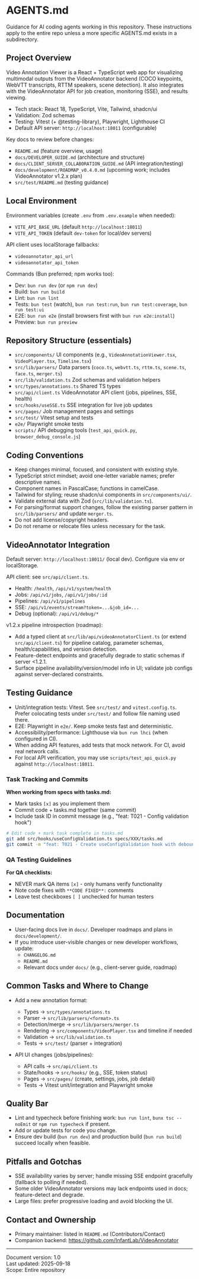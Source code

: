 # AGENTS.md

Guidance for AI coding agents working in this repository. These instructions apply to the entire repo unless a more specific AGENTS.md exists in a subdirectory.

## Project Overview

Video Annotation Viewer is a React + TypeScript web app for visualizing multimodal outputs from the VideoAnnotator backend (COCO keypoints, WebVTT transcripts, RTTM speakers, scene detection). It also integrates with the VideoAnnotator API for job creation, monitoring (SSE), and results viewing.

- Tech stack: React 18, TypeScript, Vite, Tailwind, shadcn/ui
- Validation: Zod schemas
- Testing: Vitest (+ @testing-library), Playwright, Lighthouse CI
- Default API server: `http://localhost:18011` (configurable)

Key docs to review before changes:
- `README.md` (feature overview, usage)
- `docs/DEVELOPER_GUIDE.md` (architecture and structure)
- `docs/CLIENT_SERVER_COLLABORATION_GUIDE.md` (API integration/testing)
- `docs/development/ROADMAP_v0.4.0.md` (upcoming work; includes VideoAnnotator v1.2.x plan)
- `src/test/README.md` (testing guidance)

## Local Environment

Environment variables (create `.env` from `.env.example` when needed):
- `VITE_API_BASE_URL` (default `http://localhost:18011`)
- `VITE_API_TOKEN` (default `dev-token` for local/dev servers)

API client uses localStorage fallbacks:
- `videoannotator_api_url`
- `videoannotator_api_token`

Commands (Bun preferred; npm works too):
- Dev: `bun run dev` (or `npm run dev`)
- Build: `bun run build`
- Lint: `bun run lint`
- Tests: `bun test` (watch), `bun run test:run`, `bun run test:coverage`, `bun run test:ui`
- E2E: `bun run e2e` (install browsers first with `bun run e2e:install`)
- Preview: `bun run preview`

## Repository Structure (essentials)

- `src/components/` UI components (e.g., `VideoAnnotationViewer.tsx`, `VideoPlayer.tsx`, `Timeline.tsx`)
- `src/lib/parsers/` Data parsers (`coco.ts`, `webvtt.ts`, `rttm.ts`, `scene.ts`, `face.ts`, `merger.ts`)
- `src/lib/validation.ts` Zod schemas and validation helpers
- `src/types/annotations.ts` Shared TS types
- `src/api/client.ts` VideoAnnotator API client (jobs, pipelines, SSE, health)
- `src/hooks/useSSE.ts` SSE integration for live job updates
- `src/pages/` Job management pages and settings
- `src/test/` Vitest setup and tests
- `e2e/` Playwright smoke tests
- `scripts/` API debugging tools (`test_api_quick.py`, `browser_debug_console.js`)

## Coding Conventions

- Keep changes minimal, focused, and consistent with existing style.
- TypeScript strict mindset; avoid one-letter variable names; prefer descriptive names.
- Component names in PascalCase; functions in camelCase.
- Tailwind for styling; reuse shadcn/ui components in `src/components/ui/`.
- Validate external data with Zod (`src/lib/validation.ts`).
- For parsing/format support changes, follow the existing parser pattern in `src/lib/parsers/` and update `merger.ts`.
- Do not add license/copyright headers.
- Do not rename or relocate files unless necessary for the task.

## VideoAnnotator Integration

Default server: `http://localhost:18011/` (local dev). Configure via env or localStorage.

API client: see `src/api/client.ts`.
- Health: `/health`, `/api/v1/system/health`
- Jobs: `/api/v1/jobs`, `/api/v1/jobs/:id`
- Pipelines: `/api/v1/pipelines`
- SSE: `/api/v1/events/stream?token=...&job_id=...`
- Debug (optional): `/api/v1/debug/*`

v1.2.x pipeline introspection (roadmap):
- Add a typed client at `src/lib/api/videoAnnotatorClient.ts` (or extend `src/api/client.ts`) for pipeline catalog, parameter schemas, health/capabilities, and version detection.
- Feature-detect endpoints and gracefully degrade to static schemas if server <1.2.1.
- Surface pipeline availability/version/model info in UI; validate job configs against server-declared constraints.

## Testing Guidance

- Unit/integration tests: Vitest. See `src/test/` and `vitest.config.ts`. Prefer colocating tests under `src/test/` and follow file naming used there.
- E2E: Playwright in `e2e/`. Keep smoke tests fast and deterministic.
- Accessibility/performance: Lighthouse via `bun run lhci` (when configured in CI).
- When adding API features, add tests that mock network. For CI, avoid real network calls.
- For local API verification, you may use `scripts/test_api_quick.py` against `http://localhost:18011`.

### Task Tracking and Commits

**When working from specs with tasks.md:**

- Mark tasks `[x]` as you implement them
- Commit code + tasks.md together (same commit)
- Include task ID in commit message (e.g., "feat: T021 - Config validation hook")

```bash
# Edit code + mark task complete in tasks.md
git add src/hooks/useConfigValidation.ts specs/XXX/tasks.md
git commit -m "feat: T021 - Create useConfigValidation hook with debouncing"
```

### QA Testing Guidelines

**For QA checklists:**

- NEVER mark QA items `[x]` - only humans verify functionality
- Note code fixes with `**CODE FIXED**:` comments
- Leave test checkboxes `[ ]` unchecked for human testers

## Documentation

- User-facing docs live in `docs/`. Developer roadmaps and plans in `docs/development/`.
- If you introduce user-visible changes or new developer workflows, update:
  - `CHANGELOG.md`
  - `README.md`
  - Relevant docs under `docs/` (e.g., client-server guide, roadmap)

## Common Tasks and Where to Change

- Add a new annotation format:
  - Types → `src/types/annotations.ts`
  - Parser → `src/lib/parsers/<format>.ts`
  - Detection/merge → `src/lib/parsers/merger.ts`
  - Rendering → `src/components/VideoPlayer.tsx` and timeline if needed
  - Validation → `src/lib/validation.ts`
  - Tests → `src/test/` (parser + integration)

- API UI changes (jobs/pipelines):
  - API calls → `src/api/client.ts`
  - State/hooks → `src/hooks/` (e.g., SSE, token status)
  - Pages → `src/pages/` (create, settings, jobs, job detail)
  - Tests → Vitest unit/integration and Playwright smoke

## Quality Bar

- Lint and typecheck before finishing work: `bun run lint`, `bunx tsc --noEmit` or `npm run typecheck` if present.
- Add or update tests for code you change.
- Ensure dev build (`bun run dev`) and production build (`bun run build`) succeed locally when feasible.

## Pitfalls and Gotchas

- SSE availability varies by server; handle missing SSE endpoint gracefully (fallback to polling if needed).
- Some older VideoAnnotator versions may lack endpoints used in docs; feature-detect and degrade.
- Large files: prefer progressive loading and avoid blocking the UI.

## Contact and Ownership

- Primary maintainer: listed in `README.md` (Contributors/Contact)
- Companion backend: https://github.com/InfantLab/VideoAnnotator

---

Document version: 1.0  
Last updated: 2025-09-18  
Scope: Entire repository

